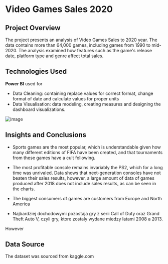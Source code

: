 #  Video Games Sales 2020

 ## Project Overview
 
The project presents an analysis of Video Games Sales to 2020 year. The data contains more than 64,000 games, including games from 1990 to mid-2020. The analysis examined how features such as the game's release date, platform type and genre affect total sales.

## Technologies Used

  
**Power BI** used for
- Data Cleaning: containing replace values for correct format, change format of date and calculate values for proper units
- Data Visualisation: data modeling, creating measures and designing the dashboard visualizations.
  

![image](https://github.com/user-attachments/assets/2f6c8351-15dd-42cf-a4c8-0c7e8a1caa68)


## Insights and Conclusions

- Sports games are the most popular, which is understandable given how many different editions of FIFA have been created, and that tournaments from these games have a cult following.

- The most profitable console remains invariably the PS2, which for a long time was unrivaled. Data shows that next-generation consoles have not beaten their sales results, however, a large amount of data of games produced after 2018 does not include sales results, as can be seen in the charts.

- The biggest consumers of games are customers from Europe and North America

- Najbardziej dochodowymi pozostaja gry z serii Call of Duty oraz Grand Theft Auto V, czyli gry, ktore zostaly wydane miedzy latami 2008 a 2013.

However

## Data Source
    
The dataset was sourced from kaggle.com








